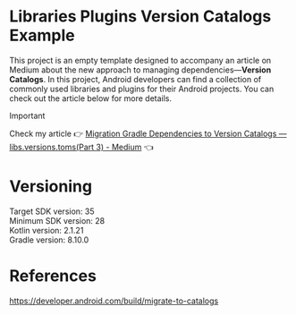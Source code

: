 # Libraries Plugins Version Catalogs Example

This project is an empty template designed to accompany an article on Medium about the new approach
to managing dependencies—**Version Catalogs**. In this project, Android developers can find a
collection of commonly used libraries and plugins for their Android projects. You can check out the
article below for more details.

> [!IMPORTANT]  
> Check my article :point_right: [Migration Gradle Dependencies to Version Catalogs — libs.versions.toms(Part 3) - Medium](https://medium.com/@nicosnicolaou/migration-gradle-dependencies-to-version-catalogs-libs-versions-toms-part-3-ac3469155109) :point_left: <br />

# Versioning

Target SDK version: 35 <br />
Minimum SDK version: 28 <br />
Kotlin version: 2.1.21 <br />
Gradle version: 8.10.0 <br />

# References

https://developer.android.com/build/migrate-to-catalogs <br />